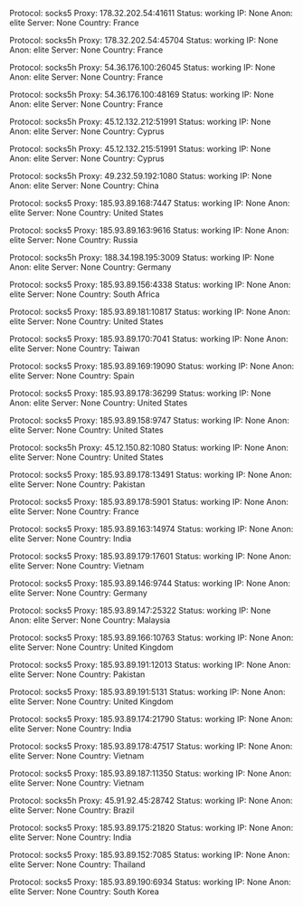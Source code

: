Protocol: socks5
Proxy: 178.32.202.54:41611
Status: working
IP: None
Anon: elite
Server: None
Country: France

Protocol: socks5h
Proxy: 178.32.202.54:45704
Status: working
IP: None
Anon: elite
Server: None
Country: France

Protocol: socks5h
Proxy: 54.36.176.100:26045
Status: working
IP: None
Anon: elite
Server: None
Country: France

Protocol: socks5h
Proxy: 54.36.176.100:48169
Status: working
IP: None
Anon: elite
Server: None
Country: France

Protocol: socks5h
Proxy: 45.12.132.212:51991
Status: working
IP: None
Anon: elite
Server: None
Country: Cyprus

Protocol: socks5h
Proxy: 45.12.132.215:51991
Status: working
IP: None
Anon: elite
Server: None
Country: Cyprus

Protocol: socks5h
Proxy: 49.232.59.192:1080
Status: working
IP: None
Anon: elite
Server: None
Country: China

Protocol: socks5
Proxy: 185.93.89.168:7447
Status: working
IP: None
Anon: elite
Server: None
Country: United States

Protocol: socks5
Proxy: 185.93.89.163:9616
Status: working
IP: None
Anon: elite
Server: None
Country: Russia

Protocol: socks5h
Proxy: 188.34.198.195:3009
Status: working
IP: None
Anon: elite
Server: None
Country: Germany

Protocol: socks5
Proxy: 185.93.89.156:4338
Status: working
IP: None
Anon: elite
Server: None
Country: South Africa

Protocol: socks5
Proxy: 185.93.89.181:10817
Status: working
IP: None
Anon: elite
Server: None
Country: United States

Protocol: socks5
Proxy: 185.93.89.170:7041
Status: working
IP: None
Anon: elite
Server: None
Country: Taiwan

Protocol: socks5
Proxy: 185.93.89.169:19090
Status: working
IP: None
Anon: elite
Server: None
Country: Spain

Protocol: socks5
Proxy: 185.93.89.178:36299
Status: working
IP: None
Anon: elite
Server: None
Country: United States

Protocol: socks5
Proxy: 185.93.89.158:9747
Status: working
IP: None
Anon: elite
Server: None
Country: United States

Protocol: socks5h
Proxy: 45.12.150.82:1080
Status: working
IP: None
Anon: elite
Server: None
Country: United States

Protocol: socks5
Proxy: 185.93.89.178:13491
Status: working
IP: None
Anon: elite
Server: None
Country: Pakistan

Protocol: socks5
Proxy: 185.93.89.178:5901
Status: working
IP: None
Anon: elite
Server: None
Country: France

Protocol: socks5
Proxy: 185.93.89.163:14974
Status: working
IP: None
Anon: elite
Server: None
Country: India

Protocol: socks5
Proxy: 185.93.89.179:17601
Status: working
IP: None
Anon: elite
Server: None
Country: Vietnam

Protocol: socks5
Proxy: 185.93.89.146:9744
Status: working
IP: None
Anon: elite
Server: None
Country: Germany

Protocol: socks5
Proxy: 185.93.89.147:25322
Status: working
IP: None
Anon: elite
Server: None
Country: Malaysia

Protocol: socks5
Proxy: 185.93.89.166:10763
Status: working
IP: None
Anon: elite
Server: None
Country: United Kingdom

Protocol: socks5
Proxy: 185.93.89.191:12013
Status: working
IP: None
Anon: elite
Server: None
Country: Pakistan

Protocol: socks5
Proxy: 185.93.89.191:5131
Status: working
IP: None
Anon: elite
Server: None
Country: United Kingdom

Protocol: socks5
Proxy: 185.93.89.174:21790
Status: working
IP: None
Anon: elite
Server: None
Country: India

Protocol: socks5
Proxy: 185.93.89.178:47517
Status: working
IP: None
Anon: elite
Server: None
Country: Vietnam

Protocol: socks5
Proxy: 185.93.89.187:11350
Status: working
IP: None
Anon: elite
Server: None
Country: Vietnam

Protocol: socks5h
Proxy: 45.91.92.45:28742
Status: working
IP: None
Anon: elite
Server: None
Country: Brazil

Protocol: socks5
Proxy: 185.93.89.175:21820
Status: working
IP: None
Anon: elite
Server: None
Country: India

Protocol: socks5
Proxy: 185.93.89.152:7085
Status: working
IP: None
Anon: elite
Server: None
Country: Thailand

Protocol: socks5
Proxy: 185.93.89.190:6934
Status: working
IP: None
Anon: elite
Server: None
Country: South Korea

